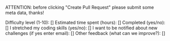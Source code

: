 ATTENTION: before clicking "Create Pull Request" please submit some meta data, thanks!

Difficulty level (1-10): []
Estimated time spent (hours): []
Completed (yes/no): []
I stretched my coding skills (yes/no): []
I want to be notified about new challenges (if yes enter email): []
Other feedback (what can we improve?): []
